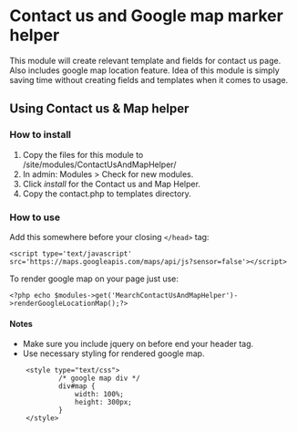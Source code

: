 # Contact us and Google map marker helper #

This module will create relevant template and fields for contact us page. Also includes google map location feature. Idea of this module is simply saving time without creating fields and templates when it comes to usage.

## Using Contact us & Map helper ##

### How to install ###

1. Copy the files for this module to /site/modules/ContactUsAndMapHelper/
2. In admin: Modules > Check for new modules. 
3. Click *install* for the Contact us and Map Helper. 
4. Copy the contact.php to templates directory.



### How to use ###

Add this somewhere before your closing `</head>` tag:
````
<script type='text/javascript' src='https://maps.googleapis.com/maps/api/js?sensor=false'></script>
````

To render google map on your page just use: 
````
<?php echo $modules->get('MearchContactUsAndMapHelper')->renderGoogleLocationMap();?>
````

#### Notes ####
 - Make sure you include jquery on before end your header tag.
 - Use necessary styling for rendered google map.

````
    <style type="text/css">
            /* google map div */
            div#map {
                width: 100%;
                height: 300px;
            }
    </style>
````

